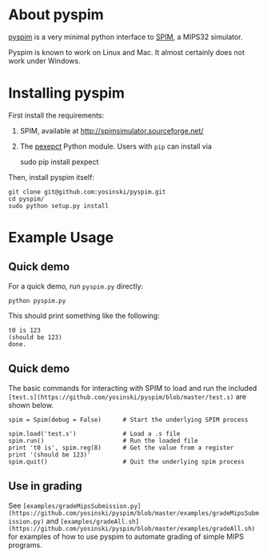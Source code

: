 About pyspim
=====================

[pyspim](https://github.com/yosinski/pyspim) is a very minimal python
interface to [SPIM](http://sourceforge.net/projects/spimsimulator/), a
MIPS32 simulator.

Pyspim is known to work on Linux and Mac. It almost certainly does not
work under Windows.



Installing pyspim
=====================

First install the requirements:

1. SPIM, available at http://spimsimulator.sourceforge.net/

2. The [pexepct](http://sourceforge.net/projects/pexpect/) Python module. Users with ```pip``` can install via

    sudo pip install pexpect

Then, install pyspim itself:

    git clone git@github.com:yosinski/pyspim.git
    cd pyspim/
    sudo python setup.py install



Example Usage
=====================

Quick demo
---------------------

For a quick demo, run ```pyspim.py``` directly:

    python pyspim.py

This should print something like the following:

    t0 is 123
    (should be 123)
    done.

Quick demo
---------------------

The basic commands for interacting with SPIM to load and run the included ```[test.s](https://github.com/yosinski/pyspim/blob/master/test.s)``` are shown below.

    spim = Spim(debug = False)      # Start the underlying SPIM process

    spim.load('test.s')             # Load a .s file
    spim.run()                      # Run the loaded file
    print 't0 is', spim.reg(8)      # Get the value from a register
    print '(should be 123)'
    spim.quit()                     # Quit the underlying spim process


Use in grading
---------------------

See ```[examples/gradeMipsSubmission.py](https://github.com/yosinski/pyspim/blob/master/examples/gradeMipsSubmission.py)``` and ```[examples/gradeAll.sh](https://github.com/yosinski/pyspim/blob/master/examples/gradeAll.sh)``` for examples of how to use pyspim to automate grading of simple MIPS programs.
